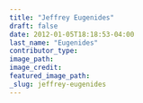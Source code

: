 ```yaml
---
title: "Jeffrey Eugenides"
draft: false
date: 2012-01-05T18:18:53-04:00
last_name: "Eugenides"
contributor_type:
image_path:
image_credit:
featured_image_path:
_slug: jeffrey-eugenides
---
```

